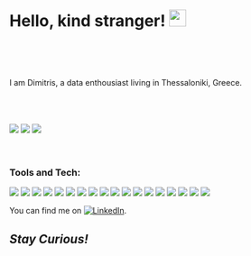# Hello, kind stranger! <img src="https://raw.githubusercontent.com/MartinHeinz/MartinHeinz/master/wave.gif" width="30px">

<br />
<br />
<br />

I am Dimitris, a data enthousiast living in Thessaloniki, Greece.

<br />
<br />
<br />

<img src="https://github-readme-stats.vercel.app/api/top-langs/?username=DimitriosTagkoulis&theme=Vue" />
<img src="https://github-readme-stats.vercel.app/api/pin/?username=DimitriosTagkoulis&repo=Clustering-Stock-Movements"https://github.com/DimitriosTagkoulis/Clustering-Stock-Movements/>
<img src="https://github-readme-stats.vercel.app/api/pin/?username=DimitriosTagkoulis&repo=Google-Analytics-and-Python"https://github.com/DimitriosTagkoulis/Google-Analytics-and-Python/>

<br />
<br />
<br />

### Tools and Tech:

![](https://img.shields.io/badge/IDE-Jupyter-informational?style=flat&logo=Jupyter&logoColor=white&color=2bbc8a)
![](https://img.shields.io/badge/IDE-PyCharm-informational?style=flat&logo=PyCharm&logoColor=white&color=2bbc8a)
![](https://img.shields.io/badge/IDE-RStudio-informational?style=flat&logo=RStudio&logoColor=white&color=2bbc8a)
![](https://img.shields.io/badge/Code-Python-informational?style=flat&logo=Python&logoColor=white&color=2bbc8a)
![](https://img.shields.io/badge/Code-R-informational?style=flat&logo=R&logoColor=white&color=2bbc8a)
![](https://img.shields.io/badge/Code-Tensorflow-informational?style=flat&logo=Tensorflow&logoColor=white&color=2bbc8a)
![](https://img.shields.io/badge/Code-PyTorch-informational?style=flat&logo=PyTorch&logoColor=white&color=2bbc8a)
![](https://img.shields.io/badge/Shell-Bash-informational?style=flat&logo=PowerShell&logoColor=white&color=2bbc8a)
![](https://img.shields.io/badge/DB-SQLite-informational?style=flat&logo=SQLitle&logoColor=white&color=2bbc8a)
![](https://img.shields.io/badge/DB-PostgreSQL-informational?style=flat&logo=PostgreSQL&logoColor=white&color=2bbc8a)
![](https://img.shields.io/badge/DB-MySql-informational?style=flat&logo=MySQL&logoColor=white&color=2bbc8a)
![](https://img.shields.io/badge/DB-NoSql-informational?style=flat&logo=MongoDB&logoColor=white&color=2bbc8a)
![](https://img.shields.io/badge/DB-GraphQL-informational?style=flat&logo=GraphQL&logoColor=white&color=2bbc8a)
![](https://img.shields.io/badge/DB-Neo4j-informational?style=flat&logo=Neo4j&logoColor=white&color=2bbc8a)
![](https://img.shields.io/badge/Cloud-Azure-informational?style=flat&logo=Microsoft-Azure&logoColor=white&color=2bbc8a)
![](https://img.shields.io/badge/Cloud-Aws-informational?style=flat&logo=Amazon-AWS&logoColor=white&color=2bbc8a)
![](https://img.shields.io/badge/Cloud-IBM-informational?style=flat&logo=IBM&logoColor=white&color=2bbc8a)
![](https://img.shields.io/badge/Viz-Tableau-informational?style=flat&logo=Tableau&logoColor=white&color=2bbc8a)






<!-- Actual text -->

You can find me on [![LinkedIn][2.2]][2].

<!-- Icons -->


[2.2]: https://raw.githubusercontent.com/MartinHeinz/MartinHeinz/master/linkedin-3-16.png (LinkedIn icon without padding)

<!-- Links to your social media accounts -->


[2]: https://www.linkedin.com/in/dimitrios-tagkoulis/


## <em>Stay Curious!</em>
